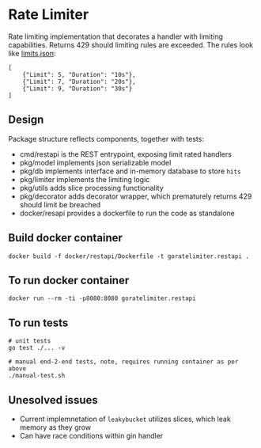 Rate Limiter
============

Rate limiting implementation that decorates a handler with limiting capabilities. Returns 429 should limiting rules are exceeded. The rules look like [limits.json](limits.json):
```
[
    {"Limit": 5, "Duration": "10s"},
    {"Limit": 7, "Duration": "20s"},
    {"Limit": 9, "Duration": "30s"}
]
```

Design
------
Package structure reflects components, together with tests:
* cmd/restapi is the REST entrypoint, exposing limit rated handlers
* pkg/model implements json serializable model
* pkg/db implements interface and in-memory database to store `hits`
* pkg/limiter implements the limiting logic
* pkg/utils adds slice processing functionality
* pkg/decorator adds decorator wrapper, which prematurely returns 429 should limit be breached
* docker/resapi provides a dockerfile to run the code as standalone

Build docker container
----------------------
```
docker build -f docker/restapi/Dockerfile -t goratelimiter.restapi .
```

To run docker container
-----------------------
```
docker run --rm -ti -p8080:8080 goratelimiter.restapi
```

To run tests
------------
```
# unit tests
go test ./... -v

# manual end-2-end tests, note, requires running container as per above
./manual-test.sh
```

Unesolved issues
----------------
* Current implemnetation of `leakybucket` utilizes slices, which leak memory as they grow
* Can have race conditions within gin handler